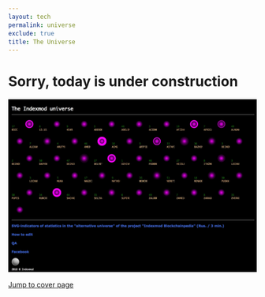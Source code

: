 ```yaml
---
layout: tech
permalink: universe
exclude: true
title: The Universe
---
```


# Sorry, today is under construction


![](/images/universe.jpg)
    

[Jump to cover page](index)
